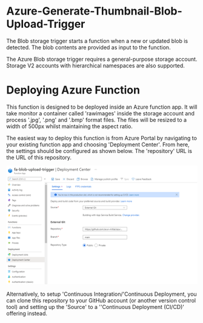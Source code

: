# Azure-Generate-Thumbnail-Blob-Upload-Trigger

The Blob storage trigger starts a function when a new or updated blob is detected. The blob contents are provided as input to the function.

The Azure Blob storage trigger requires a general-purpose storage account. Storage V2 accounts with hierarchical namespaces are also supported.

# Deploying Azure Function

This function is designed to be deployed inside an Azure function app. It will take monitor a container called 'rawimages' inside the storage account and process '.jpg', '.png' and '.bmp' format files. The files will be resized to a width of 500px whilst maintaining the aspect ratio.

The easiest way to deploy this function is from Azure Portal by navigating to your existing function app and choosing 'Deployment Center'. From here, the settings should be configured as shown below. The 'repository' URL is the URL of this repository.

![](https://github.com/arun-mittal/azure-generate-thumbnail-blob-upload-trigger/raw/master/images/function-app-deployment.png)

Alternatively, to setup 'Continuous  Integration/'Continuous  Deployment, you can clone this repository to your GitHub account (or another version control tool) and setting up the 'Source' to a ''Continuous  Deployment (CI/CD)' offering instead.